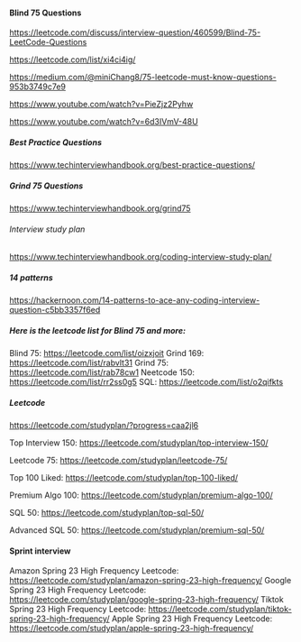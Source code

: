 
#### Blind 75 Questions #########

https://leetcode.com/discuss/interview-question/460599/Blind-75-LeetCode-Questions

https://leetcode.com/list/xi4ci4ig/

https://medium.com/@miniChang8/75-leetcode-must-know-questions-953b3749c7e9

https://www.youtube.com/watch?v=PieZjz2Pyhw

https://www.youtube.com/watch?v=6d3IVmV-48U

##### Best Practice Questions #########

https://www.techinterviewhandbook.org/best-practice-questions/



##### Grind 75 Questions ###########

https://www.techinterviewhandbook.org/grind75


###### Interview study plan #######

https://www.techinterviewhandbook.org/coding-interview-study-plan/


##### 14 patterns ##########

https://hackernoon.com/14-patterns-to-ace-any-coding-interview-question-c5bb3357f6ed

#####  Here is the leetcode list for Blind 75 and more: ######

Blind 75: https://leetcode.com/list/oizxjoit
Grind 169: https://leetcode.com/list/rabvlt31
Grind 75: https://leetcode.com/list/rab78cw1
Neetcode 150: https://leetcode.com/list/rr2ss0g5
SQL: https://leetcode.com/list/o2qifkts


##### Leetcode #######

https://leetcode.com/studyplan/?progress=caa2jl6

Top Interview 150:  https://leetcode.com/studyplan/top-interview-150/

Leetcode 75:  https://leetcode.com/studyplan/leetcode-75/

Top 100 Liked: https://leetcode.com/studyplan/top-100-liked/

Premium Algo 100: https://leetcode.com/studyplan/premium-algo-100/

SQL 50: https://leetcode.com/studyplan/top-sql-50/

Advanced SQL 50: https://leetcode.com/studyplan/premium-sql-50/

#### Sprint interview ######

Amazon Spring 23 High Frequency Leetcode: https://leetcode.com/studyplan/amazon-spring-23-high-frequency/
Google Spring 23 High Frequency Leetcode: https://leetcode.com/studyplan/google-spring-23-high-frequency/
Tiktok Spring 23 High Frequency Leetcode: https://leetcode.com/studyplan/tiktok-spring-23-high-frequency/
Apple Spring 23 High Frequency Leetcode: https://leetcode.com/studyplan/apple-spring-23-high-frequency/